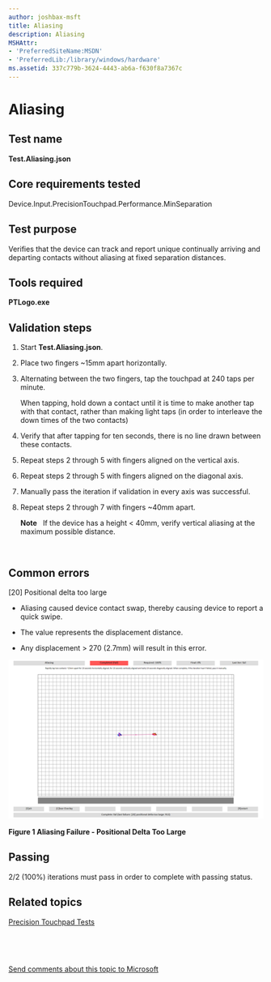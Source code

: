 ```yaml
---
author: joshbax-msft
title: Aliasing
description: Aliasing
MSHAttr:
- 'PreferredSiteName:MSDN'
- 'PreferredLib:/library/windows/hardware'
ms.assetid: 337c779b-3624-4443-ab6a-f630f8a7367c
---
```


# Aliasing


## Test name


**Test.Aliasing.json**

## Core requirements tested


Device.Input.PrecisionTouchpad.Performance.MinSeparation

## Test purpose


Verifies that the device can track and report unique continually arriving and departing contacts without aliasing at fixed separation distances.

## Tools required


**PTLogo.exe**

## Validation steps


1.  Start **Test.Aliasing.json**.

2.  Place two fingers ~15mm apart horizontally.

3.  Alternating between the two fingers, tap the touchpad at 240 taps per minute.

    When tapping, hold down a contact until it is time to make another tap with that contact, rather than making light taps (in order to interleave the down times of the two contacts)

4.  Verify that after tapping for ten seconds, there is no line drawn between these contacts.

5.  Repeat steps 2 through 5 with fingers aligned on the vertical axis.

6.  Repeat steps 2 through 5 with fingers aligned on the diagonal axis.

7.  Manually pass the iteration if validation in every axis was successful.

8.  Repeat steps 2 through 7 with fingers ~40mm apart.

    **Note**  
    If the device has a height &lt; 40mm, verify vertical aliasing at the maximum possible distance.

     

## Common errors


\[20\] Positional delta too large

-   Aliasing caused device contact swap, thereby causing device to report a quick swipe.

-   The value represents the displacement distance.

-   Any displacement &gt; 270 (2.7mm) will result in this error.

![aliasing failure delta too large](images/hck-winb-aliasingfailuredeltatoolarge.png)

**Figure 1 Aliasing Failure - Positional Delta Too Large**

## Passing


2/2 (100%) iterations must pass in order to complete with passing status.

## Related topics


[Precision Touchpad Tests](precision-touchpad-tests.md)

 

 

[Send comments about this topic to Microsoft](mailto:wsddocfb@microsoft.com?subject=Documentation%20feedback%20%5Bp_hck\p_hck%5D:%20Aliasing%20%20RELEASE:%20%284/27/2016%29&body=%0A%0APRIVACY%20STATEMENT%0A%0AWe%20use%20your%20feedback%20to%20improve%20the%20documentation.%20We%20don't%20use%20your%20email%20address%20for%20any%20other%20purpose,%20and%20we'll%20remove%20your%20email%20address%20from%20our%20system%20after%20the%20issue%20that%20you're%20reporting%20is%20fixed.%20While%20we're%20working%20to%20fix%20this%20issue,%20we%20might%20send%20you%20an%20email%20message%20to%20ask%20for%20more%20info.%20Later,%20we%20might%20also%20send%20you%20an%20email%20message%20to%20let%20you%20know%20that%20we've%20addressed%20your%20feedback.%0A%0AFor%20more%20info%20about%20Microsoft's%20privacy%20policy,%20see%20http://privacy.microsoft.com/default.aspx. "Send comments about this topic to Microsoft")





